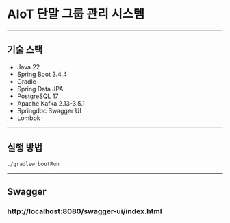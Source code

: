 # AIoT 단말 그룹 관리 시스템

---

##  기술 스택

- Java 22
- Spring Boot 3.4.4
- Gradle
- Spring Data JPA
- PostgreSQL 17
- Apache Kafka 2.13-3.5.1
- Springdoc Swagger UI
- Lombok

---

##  실행 방법

```bash
./gradlew bootRun
```

---

##  Swagger

###   http://localhost:8080/swagger-ui/index.html
